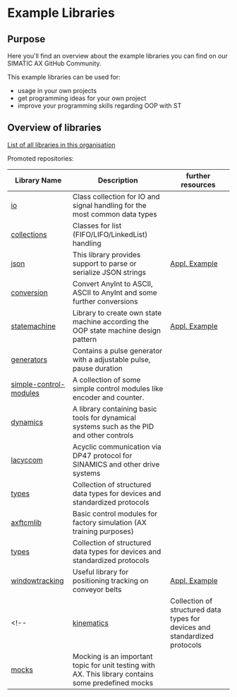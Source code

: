# Example Libraries

## Purpose

Here you'll find an overview about the example libraries you can find on our SIMATIC AX GitHub Community.

This example libraries can be used for:

- usage in your own projects
- get programming ideas for your own project
- improve your programming skills regarding OOP with ST

## Overview of libraries

[List of all libraries in this organisation](https://github.com/search?q=topic%3Alibrary+org%3Asimatic-ax+fork%3Atrue&type=repositories)

Promoted repositories:

| Library Name | Description | further resources |
|-|-|-|
| [io](https://github.com/simatic-ax/io)                                            | Class collection for IO and signal handling for the most common data types    |   |
| [collections](https://github.com/simatic-ax/collections)                          | Classes for list (FIFO/LIFO/LinkedList) handling                              |   |
| [json](https://github.com/simatic-ax/Json)                                        | This library provides support to parse or serialize JSON strings              | [Appl. Example](https://github.com/simatic-ax/ae-json-library)  |
| [conversion](https://github.com/simatic-ax/conversion)                            | Convert AnyInt to ASCII, ASCII to AnyInt and some further conversions         |   |
| [statemachine](https://github.com/simatic-ax/statemachine)                        | Library to create own state machine according the OOP state machine design pattern      |  [Appl. Example](https://github.com/simatic-ax/ae-sortingline)    |
| [generators](https://github.com/simatic-ax/Generators) | Contains a pulse generator with a adjustable pulse, pause duration | |
| [simple-control-modules](https://github.com/simatic-ax/simple-control-modules)    | A collection of some simple control modules like encoder and counter.         |   |
| [dynamics](https://github.com/simatic-ax/dynamics)                                | A library containing basic tools for dynamical systems such as the PID and other controls | |
| [lacyccom](https://github.com/simatic-ax/lacyccom)                                | Acyclic communication via DP47 protocol for SINAMICS and other drive systems | |
| [types](https://github.com/simatic-ax/types)                                      | Collection of structured data types for devices and standardized protocols | |
| [axftcmlib](https://github.com/simatic-ax/axftcmlib)                              | Basic control modules for factory simulation (AX training purposes) | |
| [types](https://github.com/simatic-ax/types)                                      | Collection of structured data types for devices and standardized protocols | |
| [windowtracking](https://github.com/simatic-ax/windowtracking)                    | Useful library for positioning tracking on conveyor belts                     | [Appl. Example](https://github.com/simatic-ax/ae-sortingline) |
<!-- | [kinematics](https://github.com/simatic-ax/kinematics)                                      | Collection of structured data types for devices and standardized protocols | |
| [mocks](https://github.com/simatic-ax/mocks)                                      | Mocking is an important topic for unit testing with AX. This library contains some predefined mocks ||  -->
